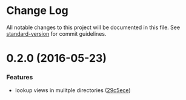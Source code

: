 # Change Log

All notable changes to this project will be documented in this file. See [standard-version](https://github.com/conventional-changelog/standard-version) for commit guidelines.

<a name="0.2.0"></a>
# 0.2.0 (2016-05-23)


### Features

* lookup views in mulitple directories ([29c5ece](https://github.com/mklabs/todo/commit/29c5ece))
